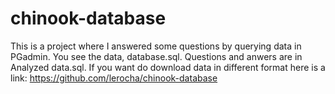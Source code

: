 # chinook-database

This is a project where I answered some questions by querying data in PGadmin.
You see the data, database.sql.
Questions and anwers are in Analyzed data.sql.
If you want do download data in different format here is a link: https://github.com/lerocha/chinook-database
